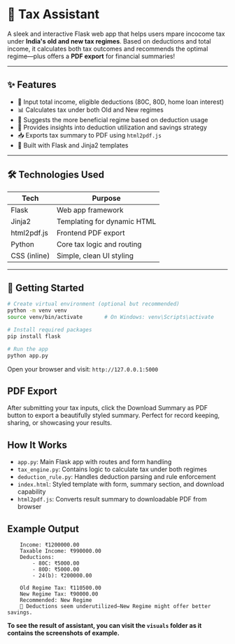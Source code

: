# 🧾 Tax Assistant

A sleek and interactive Flask web app that helps users mpare incocome tax under **India's old and new tax regimes**. Based on deductions and total income, it calculates both tax outcomes and recommends the optimal regime—plus offers a **PDF export** for financial summaries!
 
---       
    
## ✨ Features
 
- 🔢 Input total income, eligible deductions (80C, 80D, home loan interest)
- 📊 Calculates tax under both Old and New regimes 
- 🧠 Suggests the more beneficial regime based on deduction usage
- 💬 Provides insights into deduction utilization and savings strategy
- 📥 Exports tax summary to PDF using `html2pdf.js`
- 🧪 Built with Flask and Jinja2 templates

---

## 🛠️ Technologies Used

| Tech          | Purpose                              |
|---------------|--------------------------------------|
| Flask         | Web app framework                    |
| Jinja2        | Templating for dynamic HTML          |
| html2pdf.js   | Frontend PDF export                  |
| Python        | Core tax logic and routing           |
| CSS (inline)  | Simple, clean UI styling             |

---

## 🚀 Getting Started

```bash
# Create virtual environment (optional but recommended)
python -m venv venv
source venv/bin/activate       # On Windows: venv\Scripts\activate

# Install required packages
pip install flask

# Run the app
python app.py
```
Open your browser and visit: ```http://127.0.0.1:5000```


## PDF Export
After submitting your tax inputs, click the Download Summary as PDF button to export a beautifully styled summary. Perfect for record keeping, sharing, or showcasing your results.

## How It Works
- ```app.py```: Main Flask app with routes and form handling
- ```tax_engine.py```: Contains logic to calculate tax under both regimes
- ```deduction_rule.py```: Handles deduction parsing and rule enforcement
- ```index.html```: Styled template with form, summary section, and download capability
- ```html2pdf.js```: Converts result summary to downloadable PDF from browser

## Example Output

```
    Income: ₹1200000.00  
    Taxable Income: ₹990000.00  
    Deductions:  
        - 80C: ₹5000.00  
        - 80D: ₹5000.00  
        - 24(b): ₹200000.00  

    Old Regime Tax: ₹110500.00  
    New Regime Tax: ₹90000.00  
    Recommended: New Regime  
    💬 Deductions seem underutilized—New Regime might offer better savings.
```
**To see the result of assistant, you can visit the ```visuals``` folder as it contains the screenshots of example.**
